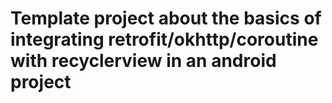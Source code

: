 # Template project about the basics of integrating retrofit/okhttp/coroutine with recyclerview in an android project
